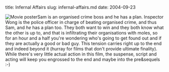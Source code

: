 title: Infernal Affairs
slug: infernal-affairs.md
date: 2004-09-23


![Movie poster](http://ia.imdb.com/media/imdb/01/I/64/74/48m.jpg)Sam is an organised crime boss and he has a plan. Inspector Wong is the police officer in charge of beating organised crime, and thus Sam, and *he* has a plan too.
They both want to win and they both know what the other is up to, and that is infiltrating their organisations with moles, so for an hour and a half you're wondering who's going to get found out and if they are actually a good or bad guy. This tension carries right up to the end and indeed beyond it (hurray for films that don't provide ultimate finality).
While there's very little actual action in this film, the suspense, script and acting will keep you engrossed to the end and maybe into the pre&sequels :-)